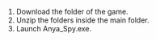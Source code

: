 1. Download the folder of the game.
2. Unzip the folders inside the main folder.
3. Launch Anya_Spy.exe.
